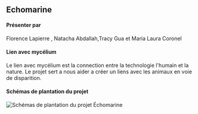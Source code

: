 ## Echomarine

#### Présenter par 
Florence Lapierre , Natacha Abdallah,Tracy Gua et Maria Laura Coronel

#### Lien avec mycélium 
Le lien avec mycélium est la connection entre la technologie l'humain et la nature. Le projet sert a nous aider a créer un liens avec les animaux en voie de disparition.

#### Schémas de plantation du projet

![Schémas de plantation du projet Échomarine]()

